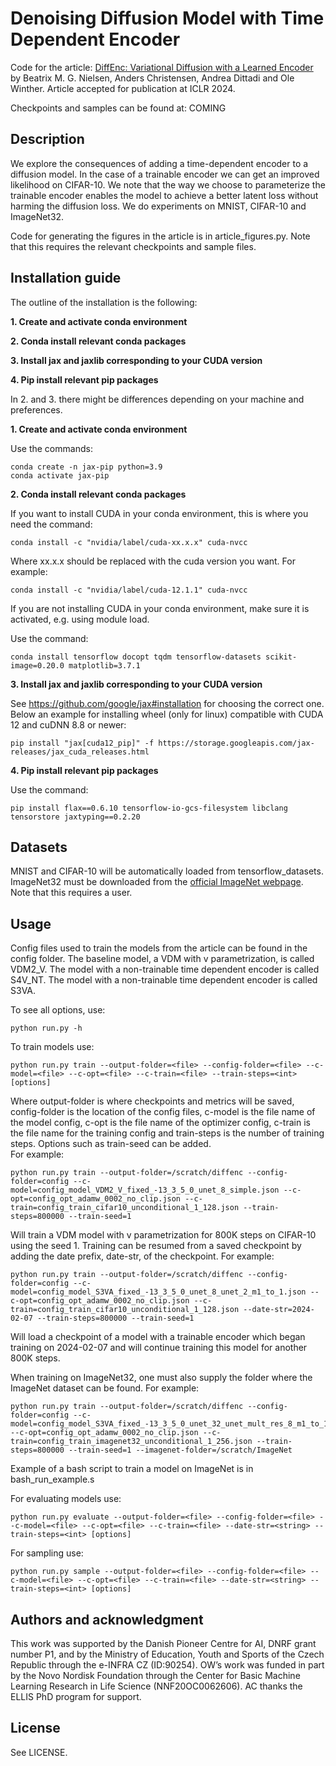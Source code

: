 # Denoising Diffusion Model with Time Dependent Encoder
Code for the article: [DiffEnc: Variational Diffusion with a Learned Encoder](https://arxiv.org/abs/2310.19789) by Beatrix M. G. Nielsen, Anders Christensen, Andrea Dittadi and Ole Winther. Article accepted for publication at ICLR 2024.

Checkpoints and samples can be found at: COMING

## Description
We explore the consequences of adding a time-dependent encoder to a diffusion model. In the case of a trainable encoder we can get an improved likelihood on CIFAR-10. We note that the way we choose to parameterize the trainable encoder enables the model to achieve a better latent loss without harming the diffusion loss. We do experiments on MNIST, CIFAR-10 and ImageNet32. 

Code for generating the figures in the article is in article_figures.py. Note that this requires the relevant checkpoints and sample files.  
 

## Installation guide

The outline of the installation is the following:

**1. Create and activate conda environment**

**2. Conda install relevant conda packages**

**3. Install jax and jaxlib corresponding to your CUDA version**

**4. Pip install relevant pip packages**

In 2. and 3. there might be differences depending on your machine and preferences.

**1. Create and activate conda environment**

Use the commands:
```
conda create -n jax-pip python=3.9
conda activate jax-pip
```

**2. Conda install relevant conda packages** 

If you want to install CUDA in your conda environment, this is where you need the command:
```
conda install -c "nvidia/label/cuda-xx.x.x" cuda-nvcc 
```
Where xx.x.x should be replaced with the cuda version you want. For example:
```
conda install -c "nvidia/label/cuda-12.1.1" cuda-nvcc 
```
If you are not installing CUDA in your conda environment, make sure it is activated, e.g. using module load. 

Use the command:
```
conda install tensorflow docopt tqdm tensorflow-datasets scikit-image=0.20.0 matplotlib=3.7.1 
```

**3. Install jax and jaxlib corresponding to your CUDA version** 

See https://github.com/google/jax#installation for choosing the correct one. 
Below an example for installing wheel (only for linux) compatible with CUDA 12 and cuDNN 8.8 or newer:
```
pip install "jax[cuda12_pip]" -f https://storage.googleapis.com/jax-releases/jax_cuda_releases.html
```

**4. Pip install relevant pip packages** 

Use the command:
```
pip install flax==0.6.10 tensorflow-io-gcs-filesystem libclang tensorstore jaxtyping==0.2.20
```


## Datasets
MNIST and CIFAR-10 will be automatically loaded from tensorflow_datasets. 
ImageNet32 must be downloaded from the [official ImageNet webpage](https://image-net.org/download-images.php). Note that this requires a user. 


## Usage
Config files used to train the models from the article can be found in the config folder. 
The baseline model, a VDM with v parametrization, is called VDM2_V.
The model with a non-trainable time dependent encoder is called S4V_NT.
The model with a non-trainable time dependent encoder is called S3VA. 


To see all options, use:
```
python run.py -h
```
To train models use:
```
python run.py train --output-folder=<file> --config-folder=<file> --c-model=<file> --c-opt=<file> --c-train=<file> --train-steps=<int> [options]
```
Where output-folder is where checkpoints and metrics will be saved, config-folder is the location of the config files, c-model is the file name of the model config, c-opt is the file name of the optimizer config, c-train is the file name for the training config and train-steps is the number of training steps. Options such as train-seed can be added.    
For example:
```
python run.py train --output-folder=/scratch/diffenc --config-folder=config --c-model=config_model_VDM2_V_fixed_-13_3_5_0_unet_8_simple.json --c-opt=config_opt_adamw_0002_no_clip.json --c-train=config_train_cifar10_unconditional_1_128.json --train-steps=800000 --train-seed=1
```
Will train a VDM model with v parametrization for 800K steps on CIFAR-10 using the seed 1. Training can be resumed from a saved checkpoint by adding the date prefix, date-str, of the checkpoint. For example:  
```
python run.py train --output-folder=/scratch/diffenc --config-folder=config --c-model=config_model_S3VA_fixed_-13_3_5_0_unet_8_unet_2_m1_to_1.json --c-opt=config_opt_adamw_0002_no_clip.json --c-train=config_train_cifar10_unconditional_1_128.json --date-str=2024-02-07 --train-steps=800000 --train-seed=1
```
Will load a checkpoint of a model with a trainable encoder which began training on 2024-02-07 and will continue training this model for another 800K steps. 

When training on ImageNet32, one must also supply the folder where the ImageNet dataset can be found. For example: 
```
python run.py train --output-folder=/scratch/diffenc --config-folder=config --c-model=config_model_S3VA_fixed_-13_3_5_0_unet_32_unet_mult_res_8_m1_to_1_ImageNet.json --c-opt=config_opt_adamw_0002_no_clip.json --c-train=config_train_imagenet32_unconditional_1_256.json --train-steps=800000 --train-seed=1 --imagenet-folder=/scratch/ImageNet
```
Example of a bash script to train a model on ImageNet is in bash_run_example.s 

For evaluating models use:
```
python run.py evaluate --output-folder=<file> --config-folder=<file> --c-model=<file> --c-opt=<file> --c-train=<file> --date-str=<string> --train-steps=<int> [options]
```
For sampling use: 
```
python run.py sample --output-folder=<file> --config-folder=<file> --c-model=<file> --c-opt=<file> --c-train=<file> --date-str=<string> --train-steps=<int> [options]
```

## Authors and acknowledgment
This work was supported by the Danish Pioneer Centre for AI, DNRF grant number P1, and by the Ministry of Education, Youth and Sports of the Czech Republic through the e-INFRA CZ (ID:90254). OW’s work was funded in part by the Novo Nordisk Foundation through the Center for Basic Machine Learning Research in Life Science (NNF20OC0062606). AC thanks the ELLIS PhD program for support. 

## License
See LICENSE.



